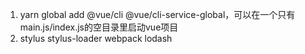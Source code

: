 1. yarn global add @vue/cli @vue/cli-service-global，可以在一个只有main.js/index.js的空目录里启动vue项目
2. stylus stylus-loader webpack lodash